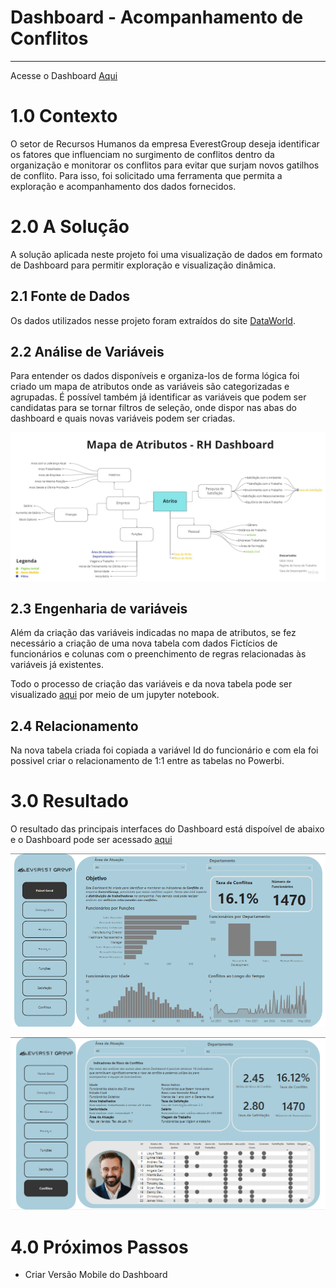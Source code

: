 # Dashboard - Acompanhamento de Conflitos 

---

Acesse o Dashboard [Aqui][Dashboard]

# 1.0 Contexto

O setor de Recursos Humanos da empresa EverestGroup deseja identificar os fatores que influenciam no 
surgimento de conflitos dentro da organização e monitorar os conflitos para evitar que surjam
novos gatilhos de conflito. Para isso, foi solicitado uma ferramenta que permita a exploração e
acompanhamento dos dados fornecidos.

# 2.0 A Solução

A solução aplicada neste projeto foi uma visualização de dados em formato de Dashboard para
permitir exploração e visualização dinâmica.

## 2.1 Fonte de Dados

Os dados utilizados nesse projeto foram extraídos do site [DataWorld][dataworld].

## 2.2 Análise de Variáveis 
Para entender os dados disponíveis e organiza-los de forma lógica foi criado um mapa de atributos
onde as variáveis são categorizadas e agrupadas. É possível também já identificar as variáveis que
podem ser candidatas para se tornar filtros de seleção, onde dispor nas abas do dashboard e quais
novas variáveis podem ser criadas.


![Variáveis](https://github.com/Ledu55/An-lise-de-Conflitos/blob/master/Imagens/Análise%20de%20Variáveis.jpg)

## 2.3 Engenharia de variáveis

Além da criação das variáveis indicadas no mapa de atributos, se fez necessário a criação de uma
nova tabela com dados Fictícios de funcionários e colunas com o preenchimento de regras 
relacionadas às variáveis já existentes.

Todo o processo de criação das variáveis e da nova tabela pode ser visualizado [aqui][jupyter] 
por meio de um jupyter notebook.

## 2.4 Relacionamento

Na nova tabela criada foi copiada a variável Id do funcionário e com ela foi possivel criar o
relacionamento de 1:1 entre as tabelas no Powerbi.

# 3.0 Resultado

O resultado das principais interfaces do Dashboard está dispoível de abaixo e o Dashboard pode
ser acessado [aqui][Dashboard]

![Dash0](https://github.com/Ledu55/An-lise-de-Conflitos/blob/master/Imagens/Dash0.png)

![Dash1](https://github.com/Ledu55/An-lise-de-Conflitos/blob/master/Imagens/Dash1.png)

# 4.0 Próximos Passos

- Criar Versão Mobile do Dashboard

[Dashboard]: https://app.powerbi.com/view?r=eyJrIjoiOWRhNWRjZjktYTMzZi00YjUwLWI5OTMtYzBlODA3ODM5YTFjIiwidCI6IjI1ZDM2M2EyLTRjNzktNDRlNy05N2I3LWVkZjgxZGY3ZTYwOSJ9&pageName=ReportSection
[dataworld]: https://data.world/markbradbourne/rwfd-real-world-fake-data-season-2/workspace/file?filename=HR_Attrition.csv
[jupyter]: https://github.com/Ledu55/An-lise-de-Conflitos/blob/master/tratamento_dados.ipynb
